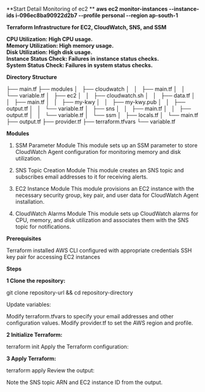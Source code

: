 **Start Detail Monitoring of ec2 
**
**aws ec2 monitor-instances --instance-ids i-096ec8ba90922d2b7 --profile personal --region ap-south-1**



**Terraform Infrastructure for EC2, CloudWatch, SNS, and SSM**

**CPU Utilization: High CPU usage.**                                    
**Memory Utilization: High memory usage.**                            
**Disk Utilization: High disk usage.**                        
**Instance Status Check: Failures in instance status checks.**                                          
**System Status Check: Failures in system status checks.**                                                            


**Directory Structure**

├── main.tf
├── modules
│   ├── cloudwatch
│   │   ├── main.tf
│   │   └── variable.tf
│   ├── ec2
│   │   ├── cloudwatch.sh
│   │   ├── data.tf
│   │   ├── main.tf
│   │   ├── my-kwy
│   │   ├── my-kwy.pub
│   │   ├── output.tf
│   │   └── variable.tf
│   ├── sns
│   │   ├── main.tf
│   │   ├── output.tf
│   │   └── variable.tf
│   └── ssm
│       ├── locals.tf
│       └── main.tf
├── output.tf
├── provider.tf
├── terraform.tfvars
└── variable.tf

**Modules**

1. SSM Parameter Module
This module sets up an SSM parameter to store CloudWatch Agent configuration for monitoring memory and disk utilization.

2. SNS Topic Creation Module
This module creates an SNS topic and subscribes email addresses to it for receiving alerts.

3. EC2 Instance Module
This module provisions an EC2 instance with the necessary security group, key pair, and user data for CloudWatch Agent installation.

4. CloudWatch Alarms Module
This module sets up CloudWatch alarms for CPU, memory, and disk utilization and associates them with the SNS topic for notifications.

**Prerequisites**

Terraform installed
AWS CLI configured with appropriate credentials
SSH key pair for accessing EC2 instances

**Steps**

**1 Clone the repository:**

git clone repository-url && cd repository-directory       

Update variables:

Modify terraform.tfvars to specify your email addresses and other configuration values.
Modify provider.tf to set the AWS region and profile.

**2 Initialize Terraform:**

terraform init
Apply the Terraform configuration:

**3 Apply Terraform:**

terraform apply
Review the output:

Note the SNS topic ARN and EC2 instance ID from the output.

